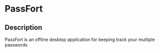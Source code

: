 # PassFort

## Description

PassFort is an offline desktop application for keeping track your multiple passwords
